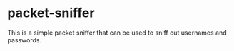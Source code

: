# packet-sniffer
This is a simple packet sniffer that can be used to sniff out usernames and passwords.
